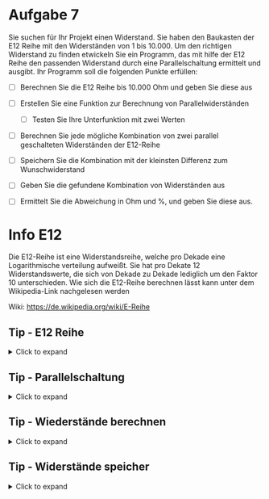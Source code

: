 # Aufgabe 7

Sie suchen für Ihr Projekt einen Widerstand. Sie haben den Baukasten der E12 Reihe mit den Widerständen von 1 bis 10.000.
Um den richtigen Widerstand zu finden etwickeln Sie ein Programm, das mit hilfe der E12 Reihe den passenden Widerstand durch eine Parallelschaltung ermittelt und ausgibt.
Ihr Programm soll die folgenden Punkte erfüllen:  
  
  - [ ] Berechnen Sie die E12 Reihe bis 10.000 Ohm und geben Sie diese aus
  - [ ] Erstellen Sie eine Funktion zur Berechnung von Parallelwiderständen
    - [ ] Testen Sie Ihre Unterfunktion mit zwei Werten  
  - [ ] Berechnen Sie jede mögliche Kombination von zwei parallel geschalteten Widerständen der E12-Reihe
  - [ ] Speichern Sie die Kombination mit der kleinsten Differenz zum Wunschwiderstand
  - [ ] Geben Sie die gefundene Kombination von Widerständen aus
  - [ ] Ermittelt Sie die Abweichung in Ohm und %, und geben Sie diese aus.
  
  
# Info E12
 
 Die E12-Reihe ist eine Widerstandsreihe, welche pro Dekade eine Logarithmische verteilung aufweißt.
 Sie hat pro Dekate 12 Widerstandswerte, die sich von Dekade zu Dekade lediglich um den Faktor 10 unterschieden.
 Wie sich die E12-Reihe berechnen lässt kann unter dem Wikipedia-Link nachgelesen werden
 
 Wiki:
 https://de.wikipedia.org/wiki/E-Reihe
 

  
## Tip - E12 Reihe

<details>
<summary>Click to expand</summary>

Die E12 Reihe sind Widerstände, die 12 Widerstände pro Dekade erhalten !
Geben Sie die E12-Reihe von 1 bis 10.000 an

Es kann die Funktion pow() mit 10 hoch x/12 verwendet werden.
pow() befindet sich in der math.h Bibliothek

 </details>
  
  ## Tip - Parallelschaltung
  
  <details>
  <summary>Click to expand</summary>
  
  Die Parallelschaltung kann durch 
  
  >R1*R2/(R1+R2)
  >
 
   realisiert werden.
  
  </details>

  
 ## Tip - Wiederstände berechnen
  
  <details>
  <summary>Click to expand</summary>

 Um alle Widerstandskombinationen zu brechnen kann eine doppelte for-Schleife verwendet werden 
  
  Beispiel:
  
  > int i=0;
  > int k=0;
  > int iZähle1r=0;
  > int iZähler2=0;
  > 
  > // Doppelte for-Schleife mit den Schleifenvariablen i und k
  > 
  > for(i=0;i<4;i++){
  > 
  >   for(k=0;k<4;k++){
  >   
  >     iZähler++;
  >     
  >   }
  >   
  >   iZähler2+=2;
  >   
  > }
  > 
  > 
Für i=0 wird in die äußere Schleife gegangen, in dieser steht eine zweite Schleife mit der Schleifenvariable k.
Zuerst wird die "k"-Schleife durchlaufen, in deisem Beispiel wird iZähler1 jedes mal um 1 erhöht, bis diese Verlassen wird.
Danach wird iZähler2 um 2 erhöht, damit ist die "i"-Schleife zu enden und i wird um 1 erhöht, wenn die bedingung für i (hier i<4) erfüllt ist dann wird die "i"-Schleife erneut durchlaufen.
Dies wird widerholt, bis i=4 ist und die Bedingung i<4 nicht mehr erfüllt wird, da die äußere Schleife verlassen wird. 

</details>
  


## Tip - Widerstände speicher

<details>
 <summary>Click to expand</summary>

  
   Berechen die Differenz zwischen dem aktuellen Widerstand und dem Wunschwiderstand. Achte dabei auch auf das Vorzeichen.
   Ist der aktuelle Widerstand näher an dem gewünschten Widerstand als der zuletzt gespeicherte, speicher die neuen Werte.
   Es können die Schleifenvariablen gespiechert werden, da über diese, der Aktuelle Widerstand ermittelt werden kann.
   Es können auch die ermittelten Widerstände gespeichert werden.

  </details>
